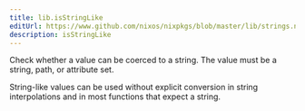 ```yaml
---
title: lib.isStringLike
editUrl: https://www.github.com/nixos/nixpkgs/blob/master/lib/strings.nix#L1284C18
description: isStringLike
---
```


Check whether a value can be coerced to a string.
The value must be a string, path, or attribute set.

String-like values can be used without explicit conversion in
string interpolations and in most functions that expect a string.
